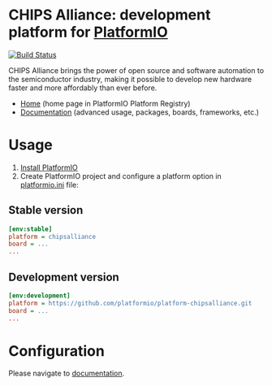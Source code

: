 # CHIPS Alliance: development platform for [PlatformIO](http://platformio.org)

[![Build Status](https://github.com/platformio/platform-chipsalliance/workflows/Examples/badge.svg)](https://github.com/platformio/platform-chipsalliance/actions)

CHIPS Alliance brings the power of open source and software automation to the semiconductor industry, making it possible to develop new hardware faster and more affordably than ever before.

* [Home](http://platformio.org/platforms/chipsalliance) (home page in PlatformIO Platform Registry)
* [Documentation](http://docs.platformio.org/page/platforms/chipsalliance.html) (advanced usage, packages, boards, frameworks, etc.)

# Usage

1. [Install PlatformIO](http://platformio.org)
2. Create PlatformIO project and configure a platform option in [platformio.ini](http://docs.platformio.org/page/projectconf.html) file:

## Stable version

```ini
[env:stable]
platform = chipsalliance
board = ...
...
```

## Development version

```ini
[env:development]
platform = https://github.com/platformio/platform-chipsalliance.git
board = ...
...
```

# Configuration

Please navigate to [documentation](http://docs.platformio.org/page/platforms/chipsalliance.html).
